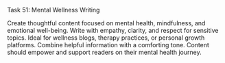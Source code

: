 Task 51: Mental Wellness Writing

Create thoughtful content focused on mental health, mindfulness, and emotional well-being. Write with empathy, clarity, and respect for sensitive topics. Ideal for wellness blogs, therapy practices, or personal growth platforms. Combine helpful information with a comforting tone. Content should empower and support readers on their mental health journey.

